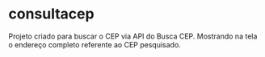 # consultacep

Projeto criado para buscar o CEP via API do Busca CEP. Mostrando na tela o endereço completo referente ao CEP pesquisado.
